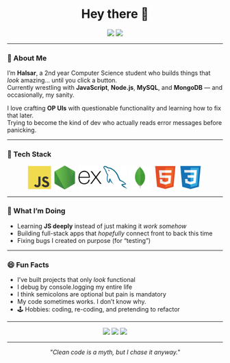 <h1 align="center">Hey there 👋</h1>

<p align="center">
  <img src="https://img.shields.io/badge/Noob%20Developer-%F0%9F%92%BB-blue?style=for-the-badge" />
  <img src="https://img.shields.io/badge/CS%20Major-2nd%20Year-green?style=for-the-badge" />
</p>

---

### 🧠 About Me  

I’m **Halsar**, a 2nd year Computer Science student who builds things that *look* amazing… until you click a button.  
Currently wrestling with **JavaScript**, **Node.js**, **MySQL**, and **MongoDB** — and occasionally, my sanity.  

I love crafting **OP UIs** with questionable functionality and learning how to fix that later.  
Trying to become the kind of dev who actually reads error messages before panicking.  

---

### 🧰 Tech Stack  

<p align="center">
  <img src="https://raw.githubusercontent.com/devicons/devicon/master/icons/javascript/javascript-original.svg" width="55px" alt="JavaScript" />
  <img src="https://raw.githubusercontent.com/devicons/devicon/master/icons/nodejs/nodejs-original.svg" width="55px" alt="Node.js" />
  <img src="https://raw.githubusercontent.com/devicons/devicon/master/icons/express/express-original.svg" width="55px" alt="Express.js" />
  <img src="https://raw.githubusercontent.com/devicons/devicon/master/icons/mysql/mysql-original.svg" width="55px" alt="MySQL" />
  <img src="https://raw.githubusercontent.com/devicons/devicon/master/icons/mongodb/mongodb-original.svg" width="55px" alt="MongoDB" />
  <img src="https://raw.githubusercontent.com/devicons/devicon/master/icons/html5/html5-original.svg" width="55px" alt="HTML" />
  <img src="https://raw.githubusercontent.com/devicons/devicon/master/icons/css3/css3-original.svg" width="55px" alt="CSS" />
</p>

---

### 🚧 What I’m Doing  

- Learning **JS deeply** instead of just making it *work somehow*  
- Building full-stack apps that *hopefully* connect front to back this time  
- Fixing bugs I created on purpose (for “testing”)  

---

### 😄 Fun Facts  

- I’ve built projects that only *look* functional  
- I debug by console.logging my entire life  
- I think semicolons are optional but pain is mandatory  
- My code sometimes works. I don’t know why.  
- 🕹 Hobbies: coding, re-coding, and pretending to refactor  

---

<p align="center">
  <img src="https://img.shields.io/badge/Currently%20Learning-JavaScript-yellow?style=flat-square" />
  <img src="https://img.shields.io/badge/Backend-Node.js-green?style=flat-square" />
  <img src="https://img.shields.io/badge/Database-MySQL%20%26%20MongoDB-blue?style=flat-square" />
</p>

---

<p align="center">
  <i>"Clean code is a myth, but I chase it anyway."</i>
</p>
